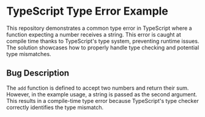 # TypeScript Type Error Example

This repository demonstrates a common type error in TypeScript where a function expecting a number receives a string. This error is caught at compile time thanks to TypeScript's type system, preventing runtime issues. The solution showcases how to properly handle type checking and potential type mismatches.

## Bug Description
The `add` function is defined to accept two numbers and return their sum. However, in the example usage, a string is passed as the second argument. This results in a compile-time type error because TypeScript's type checker correctly identifies the type mismatch.